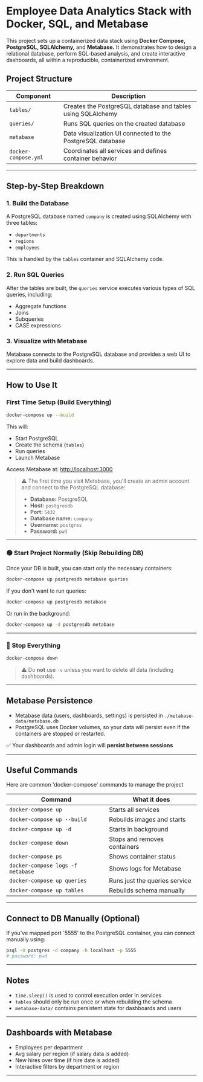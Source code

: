 # Employee Data Analytics Stack with Docker, SQL, and Metabase

This project sets up a containerized data stack using **Docker Compose, PostgreSQL, SQLAlchemy,** and **Metabase.**
It demonstrates how to design a relational database, perform SQL-based analysis, and create interactive dashboards, all within a reproducible, containerized environment.

## Project Structure

| Component            | Description                                                 |
| -------------------- | ----------------------------------------------------------- |
| `tables/`            | Creates the PostgreSQL database and tables using SQLAlchemy |
| `queries/`           | Runs SQL queries on the created database                    |
| `metabase`           | Data visualization UI connected to the PostgreSQL database  |
| `docker-compose.yml` | Coordinates all services and defines container behavior     |

---

## Step-by-Step Breakdown

### 1. Build the Database

A PostgreSQL database named `company` is created using SQLAlchemy with three tables:

* `departments`
* `regions`
* `employees`

This is handled by the `tables` container and SQLAlchemy code.

### 2. Run SQL Queries

After the tables are built, the `queries` service executes various types of SQL queries, including:

* Aggregate functions
* Joins
* Subqueries
* CASE expressions

### 3. Visualize with Metabase

Metabase connects to the PostgreSQL database and provides a web UI to explore data and build dashboards.

---

## How to Use It

### First Time Setup (Build Everything)

```bash
docker-compose up --build
```

This will:

* Start PostgreSQL
* Create the schema (`tables`)
* Run queries
* Launch Metabase

Access Metabase at: [http://localhost:3000](http://localhost:3000)

> ⚠️ The first time you visit Metabase, you'll create an admin account and connect to the PostgreSQL database:
>
> * **Database:** PostgreSQL
> * **Host:** `postgresdb`
> * **Port:** `5432`
> * **Database name:** `company`
> * **Username:** `postgres`
> * **Password:** `pwd`

---

### 🟢 Start Project Normally (Skip Rebuilding DB)

Once your DB is built, you can start only the necessary containers:

```bash
docker-compose up postgresdb metabase queries
```

If you don't want to run queries:

```bash
docker-compose up postgresdb metabase
```

Or run in the background:

```bash
docker-compose up -d postgresdb metabase
```

---

### 🛑 Stop Everything

```bash
docker-compose down
```

> ⚠️ Do **not** use `-v` unless you want to delete all data (including dashboards).

---

## Metabase Persistence

* Metabase data (users, dashboards, settings) is persisted in `./metabase-data/metabase.db`
* PostgreSQL uses Docker volumes, so your data will persist even if the containers are stopped or restarted.

✅ Your dashboards and admin login will **persist between sessions**

---

## Useful Commands

Here are common 'docker-compose' commands to manage the project

| Command                           | What it does                  |
| --------------------------------- | ----------------------------- |
| `docker-compose up`               | Starts all services           |
| `docker-compose up --build`       | Rebuilds images and starts    |
| `docker-compose up -d`            | Starts in background          |
| `docker-compose down`             | Stops and removes containers  |
| `docker-compose ps`               | Shows container status        |
| `docker-compose logs -f metabase` | Shows logs for Metabase       |
| `docker-compose up queries`       | Runs just the queries service |
| `docker-compose up tables`        | Rebuilds schema manually      |

---

## Connect to DB Manually (Optional)

If you've mapped port '5555' to the PostgreSQL container, you can connect manually using:

```bash
psql -U postgres -d company -h localhost -p 5555
# password: pwd
```

---

## Notes

* `time.sleep()` is used to control execution order in services
* `tables` should only be run once or when rebuilding the schema
* `metabase-data/` contains persistent state for dashboards and users

---

## Dashboards with Metabase

* Employees per department
* Avg salary per region (if salary data is added)
* New hires over time (if hire date is added)
* Interactive filters by department or region

---


